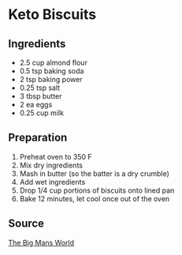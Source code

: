 # Keto Biscuits

## Ingredients

- 2.5 cup almond flour
- 0.5 tsp baking soda
- 2 tsp baking power
- 0.25 tsp salt
- 3 tbsp butter
- 2 ea eggs
- 0.25 cup milk

## Preparation

1. Preheat oven to 350 F
1. Mix dry ingredients
1. Mash in butter (so the batter is a dry crumble)
1. Add wet ingredients
1. Drop 1/4 cup portions of biscuits onto lined pan
1. Bake 12 minutes, let cool once out of the oven

## Source

[The Big Mans World](https://thebigmansworld.com/keto-almond-flour-biscuits/)
